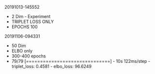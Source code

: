 20191013-145552
* 2 Dim - Experiment
* TRIPLET LOSS ONLY
* EPOCHS 100

20191106-094331
* 50 Dim
* ELBO only
* 300-400 epochs
* 79/79 [==============================] - 10s 122ms/step - triplet_loss: 0.4581 - elbo_loss: 96.6249